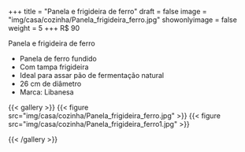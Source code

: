+++
title = "Panela e frigideira de ferro"
draft = false
image = "img/casa/cozinha/Panela_frigideira_ferro.jpg"
showonlyimage = false
weight = 5
+++
<span class="price">R$ 90</span>

<!--more-->

Panela e frigideira de ferro	

- Panela de ferro fundido
- Com tampa frigideira
- Ideal para assar pão de fermentação natural
- 26 cm de diâmetro
- Marca: Libanesa


{{< gallery >}}
{{< figure src="img/casa/cozinha/Panela_frigideira_ferro.jpg" >}}
{{< figure src="img/casa/cozinha/Panela_frigideira_ferro1.jpg" >}}

{{< /gallery >}}
